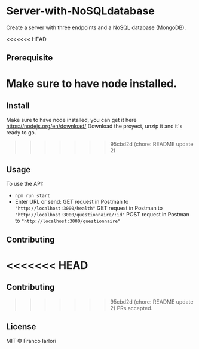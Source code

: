 # Server-with-NoSQLdatabase

Create a server with three endpoints and a NoSQL database (MongoDB).

<<<<<<< HEAD
## Prerequisite

Make sure to have node installed.
=======
## Install

Make sure to have node installed, you can get it here <https://nodejs.org/en/download/> Download the proyect, unzip it and it's ready to go.
>>>>>>> 95cbd2d (chore: README update 2)

## Usage

To use the API:

- `npm run start`
- Enter URL or send:
  GET request in Postman to `"http://localhost:3000/health"`
  GET request in Postman to `"http://localhost:3000/questionnaire/:id"`
  POST request in Postman to `"http://localhost:3000/questionnaire"`

## Contributing

<<<<<<< HEAD
=======
## Contributing

>>>>>>> 95cbd2d (chore: README update 2)
PRs accepted.

## License

MIT © Franco Iarlori
